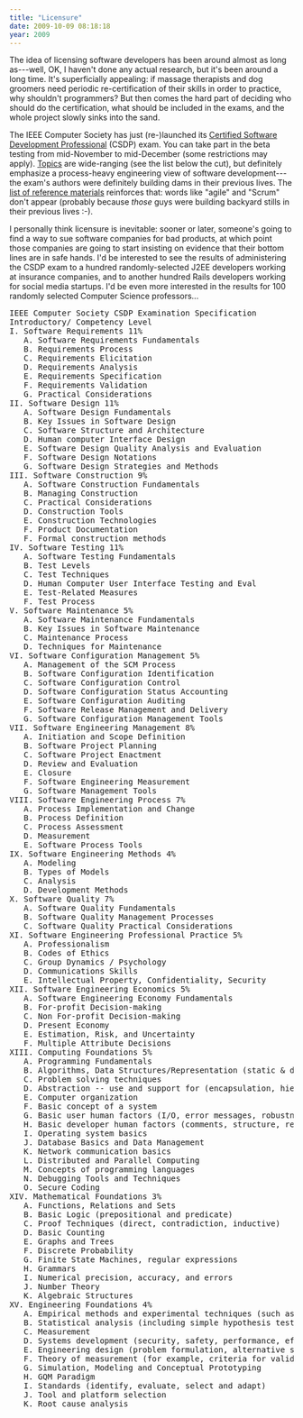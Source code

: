 ```yaml
---
title: "Licensure"
date: 2009-10-09 08:18:18
year: 2009
---
```

The idea of licensing software developers has been around almost as long as---well, OK, I haven't done any actual research, but it's been around a long time. It's superficially appealing: if massage therapists and dog groomers need periodic re-certification of their skills in order to practice, why shouldn't programmers? But then comes the hard part of deciding who should do the certification, what should be included in the exams, and the whole project slowly sinks into the sand.

The IEEE Computer Society has just (re-)launched its <a href="http://www2.computer.org/portal/web/certification/csdpbeta">Certified Software Development Professional</a> (CSDP) exam. You can take part in the beta testing from mid-November to mid-December (some restrictions may apply). <a href="http://www2.computer.org/portal/c/document_library/get_file?uuid=c215a769-5125-4980-b62e-c83a28e4bab7&amp;groupId=72508">Topics</a> are wide-ranging (see the list below the cut), but definitely emphasize a process-heavy engineering view of software development---the exam's authors were definitely building dams in their previous lives. The <a href="http://www2.computer.org/portal/c/document_library/get_file?uuid=bbd77606-9f81-4dff-b82e-44c2f74fec9d&amp;groupId=72508">list of reference materials</a> reinforces that: words like "agile" and "Scrum" don't appear (probably because <em>those</em> guys were building backyard stills in their previous lives :-).

I personally think licensure is inevitable: sooner or later, someone's going to find a way to sue software companies for bad products, at which point those companies are going to start insisting on evidence that their bottom lines are in safe hands. I'd be interested to see the results of administering the CSDP exam to a hundred randomly-selected J2EE developers working at insurance companies, and to another hundred Rails developers working for social media startups.  I'd be even more interested in the results for 100 randomly selected Computer Science professors...<!--more-->
<pre>IEEE Computer Society CSDP Examination Specification
Introductory/ Competency Level
I. Software Requirements 11%
   A. Software Requirements Fundamentals
   B. Requirements Process
   C. Requirements Elicitation
   D. Requirements Analysis
   E. Requirements Specification
   F. Requirements Validation
   G. Practical Considerations
II. Software Design 11%
   A. Software Design Fundamentals
   B. Key Issues in Software Design
   C. Software Structure and Architecture
   D. Human computer Interface Design
   E. Software Design Quality Analysis and Evaluation
   F. Software Design Notations
   G. Software Design Strategies and Methods
III. Software Construction 9%
   A. Software Construction Fundamentals
   B. Managing Construction
   C. Practical Considerations
   D. Construction Tools
   E. Construction Technologies
   F. Product Documentation
   F. Formal construction methods
IV. Software Testing 11%
   A. Software Testing Fundamentals
   B. Test Levels
   C. Test Techniques
   D. Human Computer User Interface Testing and Eval
   E. Test-Related Measures
   F. Test Process
V. Software Maintenance 5%
   A. Software Maintenance Fundamentals
   B. Key Issues in Software Maintenance
   C. Maintenance Process
   D. Techniques for Maintenance
VI. Software Configuration Management 5%
   A. Management of the SCM Process
   B. Software Configuration Identification
   C. Software Configuration Control
   D. Software Configuration Status Accounting
   E. Software Configuration Auditing
   F. Software Release Management and Delivery
   G. Software Configuration Management Tools
VII. Software Engineering Management 8%
   A. Initiation and Scope Definition
   B. Software Project Planning
   C. Software Project Enactment
   D. Review and Evaluation
   E. Closure
   F. Software Engineering Measurement
   G. Software Management Tools
VIII. Software Engineering Process 7%
   A. Process Implementation and Change
   B. Process Definition
   C. Process Assessment
   D. Measurement
   E. Software Process Tools
IX. Software Engineering Methods 4%
   A. Modeling
   B. Types of Models
   C. Analysis
   D. Development Methods
X. Software Quality 7%
   A. Software Quality Fundamentals
   B. Software Quality Management Processes
   C. Software Quality Practical Considerations
XI. Software Engineering Professional Practice 5%
   A. Professionalism
   B. Codes of Ethics
   C. Group Dynamics / Psychology
   D. Communications Skills
   E. Intellectual Property, Confidentiality, Security
XII. Software Engineering Economics 5%
   A. Software Engineering Economy Fundamentals
   B. For-profit Decision-making
   C. Non For-profit Decision-making
   D. Present Economy
   E. Estimation, Risk, and Uncertainty
   F. Multiple Attribute Decisions
XIII. Computing Foundations 5%
   A. Programming Fundamentals
   B. Algorithms, Data Structures/Representation (static &amp; dynamic) and Complexity
   C. Problem solving techniques
   D. Abstraction -- use and support for (encapsulation, hierarchy, and so on)
   E. Computer organization
   F. Basic concept of a system
   G. Basic user human factors (I/O, error messages, robustness)
   H. Basic developer human factors (comments, structure, readability)
   I. Operating system basics
   J. Database Basics and Data Management
   K. Network communication basics
   L. Distributed and Parallel Computing
   M. Concepts of programming languages
   N. Debugging Tools and Techniques
   O. Secure Coding
XIV. Mathematical Foundations 3%
   A. Functions, Relations and Sets
   B. Basic Logic (prepositional and predicate)
   C. Proof Techniques (direct, contradiction, inductive)
   D. Basic Counting
   E. Graphs and Trees
   F. Discrete Probability
   G. Finite State Machines, regular expressions
   H. Grammars
   I. Numerical precision, accuracy, and errors
   J. Number Theory
   K. Algebraic Structures
XV. Engineering Foundations 4%
   A. Empirical methods and experimental techniques (such as computer-related measuring techniques for CPU and memory usage)
   B. Statistical analysis (including simple hypothesis testing, estimating, regression, and correlation)
   C. Measurement
   D. Systems development (security, safety, performance, effects of scaling, feature interaction, and so on)
   E. Engineering design (problem formulation, alternative solutions, feasibility, and so on)
   F. Theory of measurement (for example, criteria for valid measurement)
   G. Simulation, Modeling and Conceptual Prototyping
   H. GQM Paradigm
   I. Standards (identify, evaluate, select and adapt)
   J. Tool and platform selection
   K. Root cause analysis</pre>
